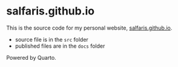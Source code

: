 # salfaris.github.io

This is the source code for my personal website, [salfaris.github.io](https://salfaris.github.io/).

- source file is in the `src` folder
- published files are in the `docs` folder

Powered by Quarto.